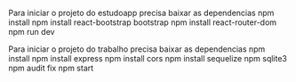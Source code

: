 Para iniciar o projeto do estudoapp precisa baixar as dependencias 
npm install
npm install react-bootstrap bootstrap
npm install react-router-dom
npm run dev

Para iniciar o projeto do trabalho precisa baixar as dependencias 
npm install
npm install express 
npm install cors
npm install sequelize
npm sqlite3
npm audit fix
npm start
